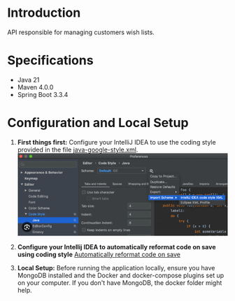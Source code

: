 # Introduction

API responsible for managing customers wish lists.

# Specifications

- Java 21
- Maven 4.0.0
- Spring Boot 3.3.4

# Configuration and Local Setup

1. **First things first:**
   Configure your IntelliJ IDEA to use the coding style provided in the
   file [java-google-style.xml](src%2Fmain%2Fresources%2Fintellij-style%2Fjava-google-style.xml).
   ![How To](src%2Fmain%2Fresources%2Fintellij-style%2Fhow-to.png)
2. **Configure your Intellij IDEA to automatically reformat code on save using coding style**
   [Automatically reformat code on save](https://www.jetbrains.com/help/idea/reformat-and-rearrange-code.html#reformat-on-save)

3. **Local Setup:**
   Before running the application locally, ensure you have MongoDB installed and the Docker and
   docker-compose plugins set up on your computer. If you don't have MongoDB, the docker folder
   might help.